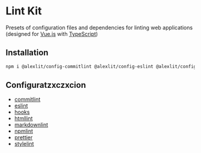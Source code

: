 # Lint Kit

Presets of configuration files and dependencies for linting web applications
(designed for [Vue.js](https://vuejs.org) with
[TypeScript](https://www.typescriptlang.org/))

## Installation

```sh
npm i @alexlit/config-commitlint @alexlit/config-eslint @alexlit/config-hooks @alexlit/config-htmllint @alexlit/config-markdownlint @alexlit/config-npmlint @alexlit/config-prettier @alexlit/config-stylelint --legacy-peer-deps -D
```

## Configuratzxczxcion

- [commitlint](https://github.com/alex-lit/lint-kit/blob/master/packages/config-commitlint/README.md)
- [eslint](https://github.com/alex-lit/lint-kit/blob/master/packages/config-eslint/README.md)
- [hooks](https://github.com/alex-lit/lint-kit/blob/master/packages/config-hooks/README.md)
- [htmllint](https://github.com/alex-lit/lint-kit/blob/master/packages/config-htmllint/README.md)
- [markdownlint](https://github.com/alex-lit/lint-kit/blob/master/packages/config-markdownlint/README.md)
- [npmlint](https://github.com/alex-lit/lint-kit/blob/master/packages/config-npmlint/README.md)
- [prettier](https://github.com/alex-lit/lint-kit/blob/master/packages/config-prettier/README.md)
- [stylelint](https://github.com/alex-lit/lint-kit/blob/master/packages/config-stylelint/README.md)
